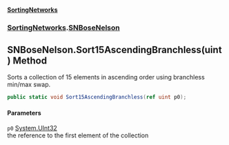 #### [SortingNetworks](./index.md 'index')
### [SortingNetworks](./SortingNetworks.md 'SortingNetworks').[SNBoseNelson](./SortingNetworks-SNBoseNelson.md 'SortingNetworks.SNBoseNelson')
## SNBoseNelson.Sort15AscendingBranchless(uint) Method
Sorts a collection of 15 elements in ascending order using branchless min/max swap.  
```csharp
public static void Sort15AscendingBranchless(ref uint p0);
```
#### Parameters
<a name='SortingNetworks-SNBoseNelson-Sort15AscendingBranchless(uint)-p0'></a>
`p0` [System.UInt32](https://docs.microsoft.com/en-us/dotnet/api/System.UInt32 'System.UInt32')  
the reference to the first element of the collection  
  
